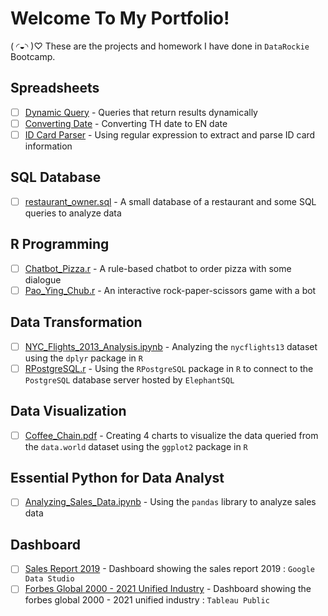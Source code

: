# Welcome To My Portfolio!
( ◜◒◝ )♡ These are the projects and homework I have done in `DataRockie` Bootcamp.

## Spreadsheets
- [ ] [Dynamic Query](https://github.com/baebeeboo/bootcamp_projects/blob/main/Spreadsheets/Dynamic%20Query.PNG) - Queries that return results dynamically
- [ ] [Converting Date](https://github.com/baebeeboo/bootcamp_projects/blob/main/Spreadsheets/Convert%20TH%20to%20EN%20Date.PNG) - Converting TH date to EN date
- [ ] [ID Card Parser](https://github.com/baebeeboo/bootcamp_projects/blob/main/Spreadsheets/ID%20Card%20Parser.PNG ) - Using regular expression to extract and parse ID card information

## SQL Database
- [ ] [restaurant_owner.sql](https://github.com/baebeeboo/bootcamp_projects/blob/main/SQL/restaurant_owner.sql) - A small database of a restaurant and some SQL queries to analyze data

## R Programming
- [ ] [Chatbot_Pizza.r](https://github.com/baebeeboo/bootcamp_projects/blob/main/R/Chatbot_Pizza.r) - A rule-based chatbot to order pizza with some dialogue
- [ ] [Pao_Ying_Chub.r](https://github.com/baebeeboo/bootcamp_projects/blob/main/R/Pao_Ying_Chub.r) - An interactive rock-paper-scissors game with a bot

## Data Transformation
- [ ] [NYC_Flights_2013_Analysis.ipynb](https://github.com/baebeeboo/bootcamp_projects/blob/main/R/NYC_Flights_2013_Analysis.ipynb) - Analyzing the `nycflights13` dataset using the `dplyr` package in `R`
- [ ] [RPostgreSQL.r](https://github.com/baebeeboo/bootcamp_projects/blob/main/R/RPostgreSQL.r) - Using the `RPostgreSQL` package in `R` to connect to the `PostgreSQL` database server hosted by `ElephantSQL`

## Data Visualization
- [ ] [Coffee_Chain.pdf](https://github.com/baebeeboo/bootcamp_projects/blob/main/R/Coffee_Chain.pdf) - Creating 4 charts to visualize the data queried from the `data.world` dataset using the `ggplot2` package in `R`

## Essential Python for Data Analyst
- [ ] [Analyzing_Sales_Data.ipynb](https://github.com/baebeeboo/bootcamp_projects/blob/main/Python/Final%20Project%20-%20Analyzing%20Sales%20Data.ipynb) - Using the `pandas` library to analyze sales data

## Dashboard
- [ ] [Sales Report 2019](https://lookerstudio.google.com/reporting/8163a98a-49f9-48b3-b217-40f893488d49) - Dashboard showing the sales report 2019 : `Google Data Studio`
- [ ]  [Forbes Global 2000 - 2021 Unified Industry](https://public.tableau.com/app/profile/baebee/viz/ForbesGlobal2000-2021UnifiedIndustry/Dashboard2) - Dashboard showing the forbes global 2000 - 2021 unified industry : `Tableau Public`
